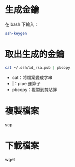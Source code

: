 # 生成金鑰

在 bash 下輸入：

```bash
ssh-keygen
```

# 取出生成的金鑰

```bash
cat ~/.ssh/id_rsa.pub | pbcopy
```

- cat：將檔案變成字串
- |：pipe 運算子
- pbcopy：複製到剪貼簿

# 複製檔案
scp

# 下載檔案
wget

